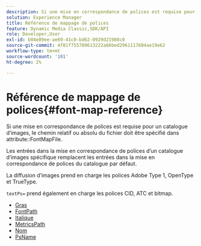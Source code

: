```yaml
---
description: Si une mise en correspondance de polices est requise pour un catalogue d’images, le chemin relatif ou absolu du fichier doit être spécifié dans l’attribut FontMapFile.
solution: Experience Manager
title: Référence de mappage de polices
feature: Dynamic Media Classic,SDK/API
role: Developer,User
exl-id: b04e89ee-ae69-41c0-bd62-0929d21980c0
source-git-commit: 4f81f755789613222a66bed2961117604ae19e62
workflow-type: tm+mt
source-wordcount: '101'
ht-degree: 2%

---
```


# Référence de mappage de polices{#font-map-reference}

Si une mise en correspondance de polices est requise pour un catalogue d’images, le chemin relatif ou absolu du fichier doit être spécifié dans attribute::FontMapFile.

Les entrées dans la mise en correspondance de polices d’un catalogue d’images spécifique remplacent les entrées dans la mise en correspondance de polices du catalogue par défaut.

La diffusion d’images prend en charge les polices Adobe Type 1, OpenType et TrueType.

`textPs=` prend également en charge les polices CID, ATC et bitmap.

* [Gras](r-bold-font.md)
* [FontPath](r-fontpath-font.md)
* [Italique](r-italic-font.md)
* [MetricsPath](r-metricspath-font.md)
* [Nom](r-name-font.md)
* [PsName](r-psname-font.md)
